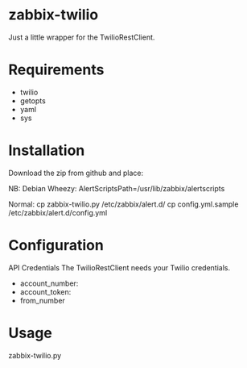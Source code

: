 zabbix-twilio
=============
Just a little wrapper for the TwilioRestClient.

Requirements
===
 + twilio
 + getopts
 + yaml
 + sys

Installation
===
Download the zip from github and place:

NB: Debian Wheezy:
    AlertScriptsPath=/usr/lib/zabbix/alertscripts

Normal:
    cp zabbix-twilio.py /etc/zabbix/alert.d/
    cp config.yml.sample /etc/zabbix/alert.d/config.yml

Configuration
===
API Credentials
The TwilioRestClient needs your Twilio credentials.

 + account_number:
 + account_token:
 + from_number


Usage
===
zabbix-twilio.py <phonenumber> <subject> <message>
